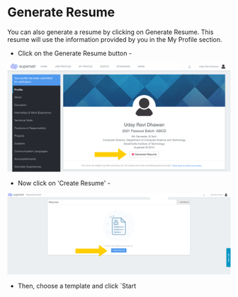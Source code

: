 # Generate Resume

You can also generate a resume by clicking on Generate Resume. This resume will use the information provided by you in the My Profile section. 

* Click on the Generate Resume button -

![](../../.gitbook/assets/image%20%28167%29.png)

* Now click on 'Create Resume' -

![](../../.gitbook/assets/image%20%28165%29.png)

* Then, choose a template and click \`Start 





